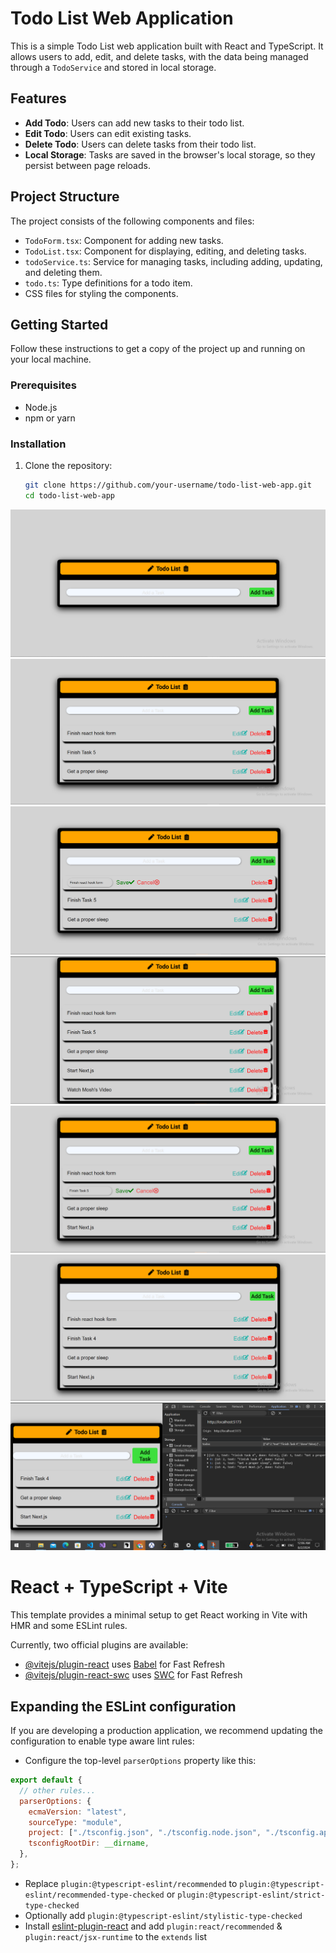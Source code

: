 # Todo List Web Application

This is a simple Todo List web application built with React and TypeScript. It allows users to add, edit, and delete tasks, with the data being managed through a `TodoService` and stored in local storage.

## Features

- **Add Todo**: Users can add new tasks to their todo list.
- **Edit Todo**: Users can edit existing tasks.
- **Delete Todo**: Users can delete tasks from their todo list.
- **Local Storage**: Tasks are saved in the browser's local storage, so they persist between page reloads.

## Project Structure

The project consists of the following components and files:

- `TodoForm.tsx`: Component for adding new tasks.
- `TodoList.tsx`: Component for displaying, editing, and deleting tasks.
- `todoService.ts`: Service for managing tasks, including adding, updating, and deleting them.
- `todo.ts`: Type definitions for a todo item.
- CSS files for styling the components.

## Getting Started

Follow these instructions to get a copy of the project up and running on your local machine.

### Prerequisites

- Node.js
- npm or yarn

### Installation

1. Clone the repository:
   ```bash
   git clone https://github.com/your-username/todo-list-web-app.git
   cd todo-list-web-app
   ```

 <img src="Images/img1.png" alt="todo image">
    <img src="Images/img2.png" alt="todo image">
    <img src="Images/img3.png" alt="todo image">
    <img src="Images/img4.png" alt="todo image">
    <img src="Images/img5.png" alt="todo image">
    <img src="Images/img6.png" alt="todo image">
    <img src="Images/img7.png" alt="todo image">

# React + TypeScript + Vite

This template provides a minimal setup to get React working in Vite with HMR and some ESLint rules.

Currently, two official plugins are available:

- [@vitejs/plugin-react](https://github.com/vitejs/vite-plugin-react/blob/main/packages/plugin-react/README.md) uses [Babel](https://babeljs.io/) for Fast Refresh
- [@vitejs/plugin-react-swc](https://github.com/vitejs/vite-plugin-react-swc) uses [SWC](https://swc.rs/) for Fast Refresh

## Expanding the ESLint configuration

If you are developing a production application, we recommend updating the configuration to enable type aware lint rules:

- Configure the top-level `parserOptions` property like this:

```js
export default {
  // other rules...
  parserOptions: {
    ecmaVersion: "latest",
    sourceType: "module",
    project: ["./tsconfig.json", "./tsconfig.node.json", "./tsconfig.app.json"],
    tsconfigRootDir: __dirname,
  },
};
```

- Replace `plugin:@typescript-eslint/recommended` to `plugin:@typescript-eslint/recommended-type-checked` or `plugin:@typescript-eslint/strict-type-checked`
- Optionally add `plugin:@typescript-eslint/stylistic-type-checked`
- Install [eslint-plugin-react](https://github.com/jsx-eslint/eslint-plugin-react) and add `plugin:react/recommended` & `plugin:react/jsx-runtime` to the `extends` list
